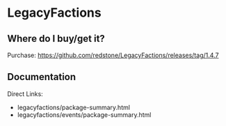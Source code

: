 # LegacyFactions

## Where do I buy/get it?
Purchase: https://github.com/redstone/LegacyFactions/releases/tag/1.4.7

## Documentation
Direct Links:

 - <redacted>legacyfactions/package-summary.html
 - <redacted>legacyfactions/events/package-summary.html
